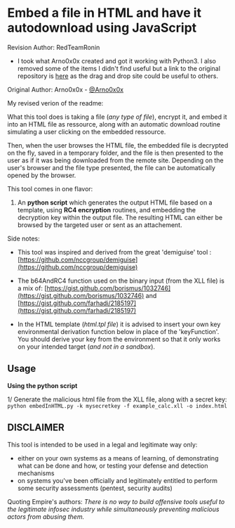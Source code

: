Embed a file in HTML and have it autodownload using JavaScript
============

Revision Author: RedTeamRonin

- I took what Arno0x0x created and got it working with Python3. I also removed some of the items I didn't find useful but a link to the original repository is [here](https://github.com/Arno0x/EmbedInHTML) as the drag and drop site could be useful to others.

Original Author: Arno0x0x - [@Arno0x0x](http://twitter.com/Arno0x0x)

My revised verion of the readme:

What this tool does is taking a file (*any type of file*), encrypt it, and embed it into an HTML file as ressource, along with an automatic download routine simulating a user clicking on the embedded ressource.

Then, when the user browses the HTML file, the embedded file is decrypted on the fly, saved in a temporary folder, and the file is then presented to the user as if it was being downloaded from the remote site. Depending on the user's browser and the file type presented, the file can be automatically opened by the browser.

This tool comes in one flavor:

  1. An **python script** which generates the output HTML file based on a template, using **RC4 encryption** routines, and embedding the decryption key within the output file. The resulting HTML can either be browsed by the targeted user or sent as an attachement.

Side notes:
- This tool was inspired and derived from the great 'demiguise' tool : [https://github.com/nccgroup/demiguise](https://github.com/nccgroup/demiguise)

- The b64AndRC4 function used on the binary input (from the XLL file) is a mix of:
[https://gist.github.com/borismus/1032746](https://gist.github.com/borismus/1032746) and [https://gist.github.com/farhadi/2185197](https://gist.github.com/farhadi/2185197)

- In the HTML template (*html.tpl file*) it is advised to insert your own key environmental derivation function below in place
of the 'keyFunction'. You should derive your key from the environment so that it only works on your intended target (*and not in a sandbox*).

Usage
----------------------

**Using the python script**

1/ Generate the malicious html file from the XLL file, along with a secret key:
`python embedInHTML.py -k mysecretkey -f example_calc.xll -o index.html`

DISCLAIMER
----------------
This tool is intended to be used in a legal and legitimate way only:
  - either on your own systems as a means of learning, of demonstrating what can be done and how, or testing your defense and detection mechanisms
  - on systems you've been officially and legitimately entitled to perform some security assessments (pentest, security audits)

Quoting Empire's authors:
*There is no way to build offensive tools useful to the legitimate infosec industry while simultaneously preventing malicious actors from abusing them.*
